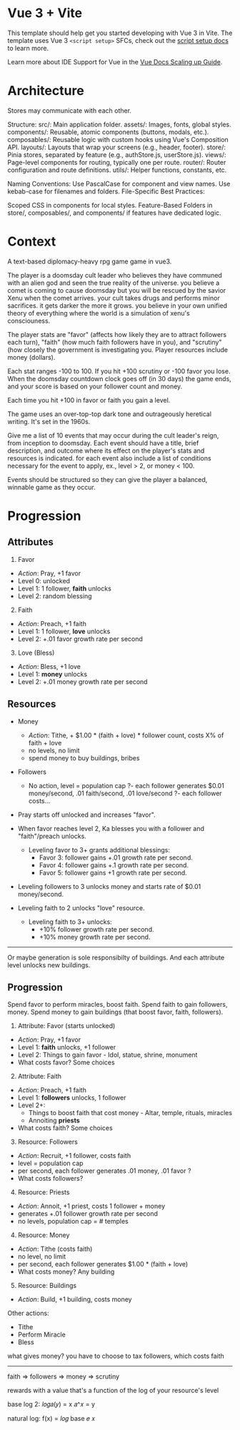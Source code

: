 # Vue 3 + Vite

This template should help get you started developing with Vue 3 in Vite. The template uses Vue 3 `<script setup>` SFCs, check out the [script setup docs](https://v3.vuejs.org/api/sfc-script-setup.html#sfc-script-setup) to learn more.

Learn more about IDE Support for Vue in the [Vue Docs Scaling up Guide](https://vuejs.org/guide/scaling-up/tooling.html#ide-support).


# Architecture

Stores may communicate with each other.

Structure:
src/: Main application folder.
  assets/: Images, fonts, global styles.
  components/: Reusable, atomic components (buttons, modals, etc.).
  composables/: Reusable logic with custom hooks using Vue's Composition API.
  layouts/: Layouts that wrap your screens (e.g., header, footer).
  store/: Pinia stores, separated by feature (e.g., authStore.js, userStore.js).
  views/: Page-level components for routing, typically one per route.
  router/: Router configuration and route definitions.
  utils/: Helper functions, constants, etc.

Naming Conventions:
  Use PascalCase for component and view names.
  Use kebab-case for filenames and folders.
  File-Specific Best Practices:

Scoped CSS in components for local styles.
Feature-Based Folders in store/, composables/, and components/ if features have dedicated logic.

# Context

A text-based diplomacy-heavy rpg game game in vue3.

The player is a doomsday cult leader who believes they have communed with an alien god and seen the true reality of the universe. you believe a comet is coming to cause doomsday but you will be rescued by the savior Xenu when the comet arrives. your cult takes drugs and performs minor sacrifices. it gets darker the more it grows. you believe in your own unified theory of everything where the world is a simulation of xenu's consciouness.

The player stats are "favor" (affects how likely they are to attract followers each turn), "faith" (how much faith followers have in you), and "scrutiny" (how closely the government is investigating you. Player resources include money (dollars).

Each stat ranges -100 to 100. If you hit +100 scrutiny or -100 favor you lose. When the doomsday countdown clock goes off (in 30 days) the game ends, and your score is based on your follower count and money.

Each time you hit +100 in favor or faith you gain a level.

The game uses an over-top-top dark tone and outrageously heretical writing. It's set in the 1960s.

Give me a list of 10 events that may occur during the cult leader's reign, from inception to doomsday. Each event should have a title, brief description, and outcome where its effect on the player's stats and resources is indicated. for each event also include a list of conditions necessary for the event to apply, ex., level > 2, or money < 100.

Events should be structured so they can give the player a balanced, winnable game as they occur.

# Progression

## Attributes

1. Favor
  - _Action_: Pray, +1 favor
  - Level 0: unlocked
  - Level 1: 1 follower, **faith** unlocks
  - Level 2: random blessing

2. Faith
  - _Action_: Preach, +1 faith
  - Level 1: 1 follower, **love** unlocks
  - Level 2: +.01 favor growth rate per second

3. Love (Bless)
  - _Action_: Bless, +1 love
  - Level 1: **money** unlocks
  - Level 2: +.01 money growth rate per second

## Resources

- Money
  - _Action_: Tithe, + $1.00 * (faith + love) * follower count, costs X% of faith + love
  - no levels, no limit
  - spend money to buy buildings, bribes

- Followers
  - No action, level = population cap
  ?- each follower generates $0.01 money/second, .01 faith/second, .01 love/second
  ?- each follower costs...

- Pray starts off unlocked and increases "favor".
- When favor reaches level 2, Ka blesses you with a follower and "faith"/preach unlocks.
  - Leveling favor to 3+ grants additional blessings:
    - Favor 3: follower gains +.01 growth rate per second.
    - Favor 4: follower gains +.1 growth rate per second.
    - Favor 5: follower gains +1 growth rate per second.
- Leveling followers to 3 unlocks money and starts rate of $0.01 money/second.
- Leveling faith to 2 unlocks "love" resource.
  - Leveling faith to 3+ unlocks:
    - +10% follower growth rate per second.
    - +10% money growth rate per second.

-----

Or maybe generation is sole responsibilty of buildings.
And each attribute level unlocks new buildings.


## Progression

Spend favor to perform miracles, boost faith.
Spend faith to gain followers, money.
Spend money to gain buildings (that boost favor, faith, followers).


1. Attribute: Favor (starts unlocked)
  - _Action_: Pray, +1 favor
  - Level 1: **faith** unlocks, +1 follower
  - Level 2: Things to gain favor - Idol, statue, shrine, monument
  - What costs favor? Some choices

2. Attribute: Faith
  - _Action_: Preach, +1 faith
  - Level 1: **followers** unlocks, 1 follower
  - Level 2+:
    - Things to boost faith that cost money - Altar, temple, rituals, miracles
    - Annoiting **priests**
  - What costs faith? Some choices

3. Resource: Followers
  - _Action_: Recruit, +1 follower, costs faith
  - level = population cap
  - per second, each follower generates .01 money, .01 favor ?
  - What costs followers?

4. Resource: Priests
  - _Action_: Annoit, +1 priest, costs 1 follower + money
  - generates +.01 follower growth rate per second
  - no levels, population cap = # temples

4. Resource: Money
  - _Action_: Tithe (costs faith)
  - no level, no limit
  - per second, each follower generates $1.00 * (faith + love)
  - What costs money? Any building

5. Resource: Buildings
  - _Action_: Build, +1 building, costs money


Other actions:
- Tithe
- Perform Miracle
- Bless


what gives money? you have to choose to tax followers, which costs faith



----


faith => followers => money => scrutiny

rewards with a value that's a function of the log of your resource's level


base log 2:
𝑙𝑜𝑔𝑎(𝑦) = x
𝑎^𝑥 = y

natural log:
f(x) = 𝑙𝑜𝑔 base 𝑒 𝑥




